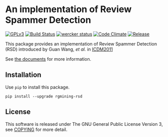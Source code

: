 # An implementation of Review Spammer Detection
[![GPLv3](https://img.shields.io/badge/license-GPLv3-blue.svg)](https://www.gnu.org/copyleft/gpl.html)
[![Build Status](https://travis-ci.org/rgmining/rsd.svg?branch=master)](https://travis-ci.org/rgmining/rsd)
[![wercker status](https://app.wercker.com/status/e7e58ae3738e3cfd78fb846a5505672e/s/master "wercker status")](https://app.wercker.com/project/byKey/e7e58ae3738e3cfd78fb846a5505672e)
[![Code Climate](https://codeclimate.com/github/rgmining/rsd/badges/gpa.svg)](https://codeclimate.com/github/rgmining/rsd)
[![Release](https://img.shields.io/badge/release-0.2.3-brightgreen.svg)](https://github.com/rgmining/rsd/releases/tag/v0.2.3)

This package provides an implementation of Review Spammer Detection (RSD)
introduced by Guan Wang, *et al.* in [ICDM2011](http://ieeexplore.ieee.org/xpl/articleDetails.jsp?arnumber=6137345)

See [the documents](https://rgmining.github.io/rsd/) for more information.


## Installation
Use `pip` to install this package.

```shell
pip install --upgrade rgmining-rsd
```

## License
This software is released under The GNU General Public License Version 3,
see [COPYING](COPYING) for more detail.

